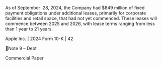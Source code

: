 As  of  September  28,  2024,  the  Company  had  $849  million  of  fixed  payment  obligations  under  additional  leases,  primarily  for
corporate facilities and retail space, that had not yet commenced. These leases will commence between 2025 and 2026, with
lease terms ranging from less than 1 year to 21 years.

Apple Inc. | 2024 Form 10-K | 42

Note 9 – Debt

Commercial Paper